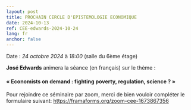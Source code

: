 ```yaml
---
layout: post
title: PROCHAIN CERCLE D'EPISTEMOLOGIE ECONOMIQUE
date: 2024-10-13
ref: CEE-edwards-2024-10-24
lang: fr
anchor: false
---
```


<i class="fas fa-table"></i> Date : _24 octobre 2024_ à _18:00_ (salle du 6ème étage)

**José Edwards** animera la séance (en français) sur le thème :

#### « Economists on demand : fighting poverty, regulation, science ? »

Pour rejoindre ce séminaire par zoom, merci de bien vouloir compléter le formulaire suivant: https://framaforms.org/zoom-cee-1673867356 
